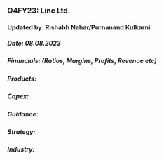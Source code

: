 ### Q4FY23: Linc Ltd.
#### Updated by: Rishabh Nahar/Purnanand Kulkarni
##### Date: 08.08.2023


##### Financials: _(Ratios, Margins, Profits, Revenue etc)_



##### Products:



##### Capex:



##### Guidance:



##### Strategy:



##### Industry:
